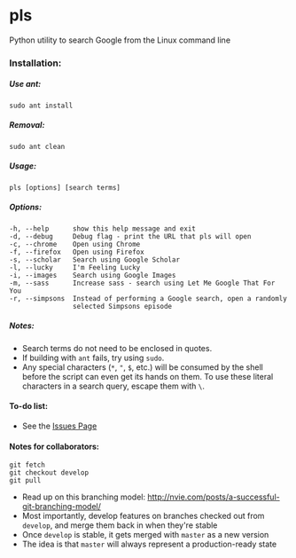 # pls
Python utility to search Google from the Linux command line

### Installation:

##### Use ant:

`sudo ant install`

##### Removal:

`sudo ant clean`

##### Usage:
`pls [options] [search terms]`

##### Options:
```
-h, --help      show this help message and exit
-d, --debug     Debug flag - print the URL that pls will open
-c, --chrome    Open using Chrome
-f, --firefox   Open using Firefox
-s, --scholar   Search using Google Scholar
-l, --lucky     I'm Feeling Lucky
-i, --images    Search using Google Images
-m, --sass      Increase sass - search using Let Me Google That For You
-r, --simpsons  Instead of performing a Google search, open a randomly
                selected Simpsons episode
```

##### Notes:
- Search terms do not need to be enclosed in quotes.
- If building with `ant` fails, try using `sudo`.
- Any special characters (`*`, `"`, `$`, etc.) will be consumed by the shell before the script can even get its hands on them. To use these literal characters in a search query, escape them with `\`.

#### To-do list:
- See the [Issues Page](https://github.com/austinjdean/pls/issues)

#### Notes for collaborators:
`git fetch`  
`git checkout develop`  
`git pull`  
- Read up on this branching model: http://nvie.com/posts/a-successful-git-branching-model/
- Most importantly, develop features on branches checked out from `develop`, and merge them back in when they're stable
- Once `develop` is stable, it gets merged with `master` as a new version
- The idea is that `master` will always represent a production-ready state
